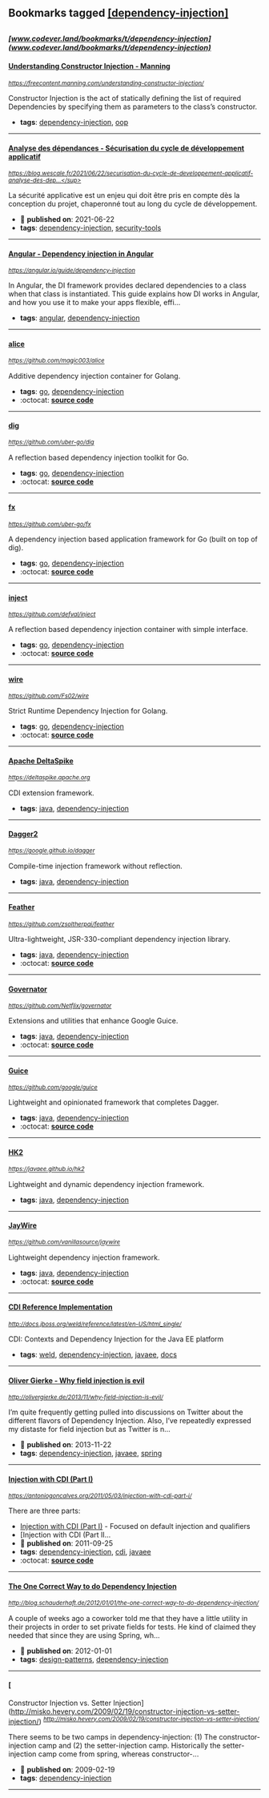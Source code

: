 ## Bookmarks tagged [[dependency-injection]](https://www.codever.land/search?q=[dependency-injection])

_<sup><sup>[www.codever.land/bookmarks/t/dependency-injection](www.codever.land/bookmarks/t/dependency-injection)</sup></sup>_
---
#### [Understanding Constructor Injection - Manning](https://freecontent.manning.com/understanding-constructor-injection/)
_<sup>https://freecontent.manning.com/understanding-constructor-injection/</sup>_

Constructor Injection is the act of statically defining the list of required Dependencies by specifying them as parameters to the class’s constructor.
* **tags**: [dependency-injection](../tagged/dependency-injection.md), [oop](../tagged/oop.md)
---
#### [Analyse des dépendances - Sécurisation du cycle de développement applicatif](https://blog.wescale.fr/2021/06/22/securisation-du-cycle-de-developpement-applicatif-analyse-des-dependances/)
_<sup>https://blog.wescale.fr/2021/06/22/securisation-du-cycle-de-developpement-applicatif-analyse-des-dep...</sup>_

La sécurité applicative est un enjeu qui doit être pris en compte dès la conception du projet, chaperonné tout au long du cycle de développement.
* :calendar: **published on**: 2021-06-22
* **tags**: [dependency-injection](../tagged/dependency-injection.md), [security-tools](../tagged/security-tools.md)
---
#### [Angular - Dependency injection in Angular](https://angular.io/guide/dependency-injection)
_<sup>https://angular.io/guide/dependency-injection</sup>_

In Angular, the DI framework provides declared dependencies to a class when that class is instantiated. This guide explains how DI works in Angular, and how you use it to make your apps flexible, effi...
* **tags**: [angular](../tagged/angular.md), [dependency-injection](../tagged/dependency-injection.md)
---
#### [alice](https://github.com/magic003/alice)
_<sup>https://github.com/magic003/alice</sup>_

Additive dependency injection container for Golang.
* **tags**: [go](../tagged/go.md), [dependency-injection](../tagged/dependency-injection.md)
* :octocat: **[source code](https://github.com/magic003/alice)**
---
#### [dig](https://github.com/uber-go/dig)
_<sup>https://github.com/uber-go/dig</sup>_

A reflection based dependency injection toolkit for Go.
* **tags**: [go](../tagged/go.md), [dependency-injection](../tagged/dependency-injection.md)
* :octocat: **[source code](https://github.com/uber-go/dig)**
---
#### [fx](https://github.com/uber-go/fx)
_<sup>https://github.com/uber-go/fx</sup>_

A dependency injection based application framework for Go (built on top of dig).
* **tags**: [go](../tagged/go.md), [dependency-injection](../tagged/dependency-injection.md)
* :octocat: **[source code](https://github.com/uber-go/fx)**
---
#### [inject](https://github.com/defval/inject)
_<sup>https://github.com/defval/inject</sup>_

A reflection based dependency injection container with simple interface.
* **tags**: [go](../tagged/go.md), [dependency-injection](../tagged/dependency-injection.md)
* :octocat: **[source code](https://github.com/defval/inject)**
---
#### [wire](https://github.com/Fs02/wire)
_<sup>https://github.com/Fs02/wire</sup>_

Strict Runtime Dependency Injection for Golang.
* **tags**: [go](../tagged/go.md), [dependency-injection](../tagged/dependency-injection.md)
* :octocat: **[source code](https://github.com/Fs02/wire)**
---
#### [Apache DeltaSpike](https://deltaspike.apache.org)
_<sup>https://deltaspike.apache.org</sup>_

CDI extension framework.
* **tags**: [java](../tagged/java.md), [dependency-injection](../tagged/dependency-injection.md)
---
#### [Dagger2](https://google.github.io/dagger)
_<sup>https://google.github.io/dagger</sup>_

Compile-time injection framework without reflection.
* **tags**: [java](../tagged/java.md), [dependency-injection](../tagged/dependency-injection.md)
---
#### [Feather](https://github.com/zsoltherpai/feather)
_<sup>https://github.com/zsoltherpai/feather</sup>_

Ultra-lightweight, JSR-330-compliant dependency injection library.
* **tags**: [java](../tagged/java.md), [dependency-injection](../tagged/dependency-injection.md)
* :octocat: **[source code](https://github.com/zsoltherpai/feather)**
---
#### [Governator](https://github.com/Netflix/governator)
_<sup>https://github.com/Netflix/governator</sup>_

Extensions and utilities that enhance Google Guice.
* **tags**: [java](../tagged/java.md), [dependency-injection](../tagged/dependency-injection.md)
* :octocat: **[source code](https://github.com/Netflix/governator)**
---
#### [Guice](https://github.com/google/guice)
_<sup>https://github.com/google/guice</sup>_

Lightweight and opinionated framework that completes Dagger.
* **tags**: [java](../tagged/java.md), [dependency-injection](../tagged/dependency-injection.md)
* :octocat: **[source code](https://github.com/google/guice)**
---
#### [HK2](https://javaee.github.io/hk2)
_<sup>https://javaee.github.io/hk2</sup>_

Lightweight and dynamic dependency injection framework.
* **tags**: [java](../tagged/java.md), [dependency-injection](../tagged/dependency-injection.md)
---
#### [JayWire](https://github.com/vanillasource/jaywire)
_<sup>https://github.com/vanillasource/jaywire</sup>_

Lightweight dependency injection framework.
* **tags**: [java](../tagged/java.md), [dependency-injection](../tagged/dependency-injection.md)
* :octocat: **[source code](https://github.com/vanillasource/jaywire)**
---
#### [ CDI Reference Implementation](http://docs.jboss.org/weld/reference/latest/en-US/html_single/)
_<sup>http://docs.jboss.org/weld/reference/latest/en-US/html_single/</sup>_

CDI: Contexts and Dependency Injection for the Java EE platform
* **tags**: [weld](../tagged/weld.md), [dependency-injection](../tagged/dependency-injection.md), [javaee](../tagged/javaee.md), [docs](../tagged/docs.md)
---
#### [Oliver Gierke - Why field injection is evil](http://olivergierke.de/2013/11/why-field-injection-is-evil/)
_<sup>http://olivergierke.de/2013/11/why-field-injection-is-evil/</sup>_

I’m quite frequently getting pulled into discussions on Twitter about the different flavors of Dependency Injection. Also, I’ve repeatedly expressed my distaste for field injection but as Twitter is n...
* :calendar: **published on**: 2013-11-22
* **tags**: [dependency-injection](../tagged/dependency-injection.md), [javaee](../tagged/javaee.md), [spring](../tagged/spring.md)
---
#### [Injection with CDI (Part I)](https://antoniogoncalves.org/2011/05/03/injection-with-cdi-part-i/)
_<sup>https://antoniogoncalves.org/2011/05/03/injection-with-cdi-part-i/</sup>_

There are three parts:
* [Injection with CDI (Part I)](https://antoniogoncalves.org/2011/05/03/injection-with-cdi-part-ii/) - Focused on default injection and qualifiers
* [Injection with CDI (Part II...
* :calendar: **published on**: 2011-09-25
* **tags**: [dependency-injection](../tagged/dependency-injection.md), [cdi](../tagged/cdi.md), [javaee](../tagged/javaee.md)
* :octocat: **[source code](https://github.com/agoncal/agoncal-sample-cdi)**
---
#### [The One Correct Way to do Dependency Injection](http://blog.schauderhaft.de/2012/01/01/the-one-correct-way-to-do-dependency-injection/)
_<sup>http://blog.schauderhaft.de/2012/01/01/the-one-correct-way-to-do-dependency-injection/</sup>_

A couple of weeks ago a coworker told me that they have a little utility in their projects in order to set private fields for tests. He kind of claimed they needed that since they are using Spring, wh...
* :calendar: **published on**: 2012-01-01
* **tags**: [design-patterns](../tagged/design-patterns.md), [dependency-injection](../tagged/dependency-injection.md)
---
#### [
  Constructor Injection vs. Setter Injection](http://misko.hevery.com/2009/02/19/constructor-injection-vs-setter-injection/)
_<sup>http://misko.hevery.com/2009/02/19/constructor-injection-vs-setter-injection/</sup>_

There seems to be two camps in dependency-injection: (1) The constructor-injection camp and (2) the setter-injection camp. Historically the setter-injection camp come from spring, whereas constructor-...
* :calendar: **published on**: 2009-02-19
* **tags**: [dependency-injection](../tagged/dependency-injection.md)
---
